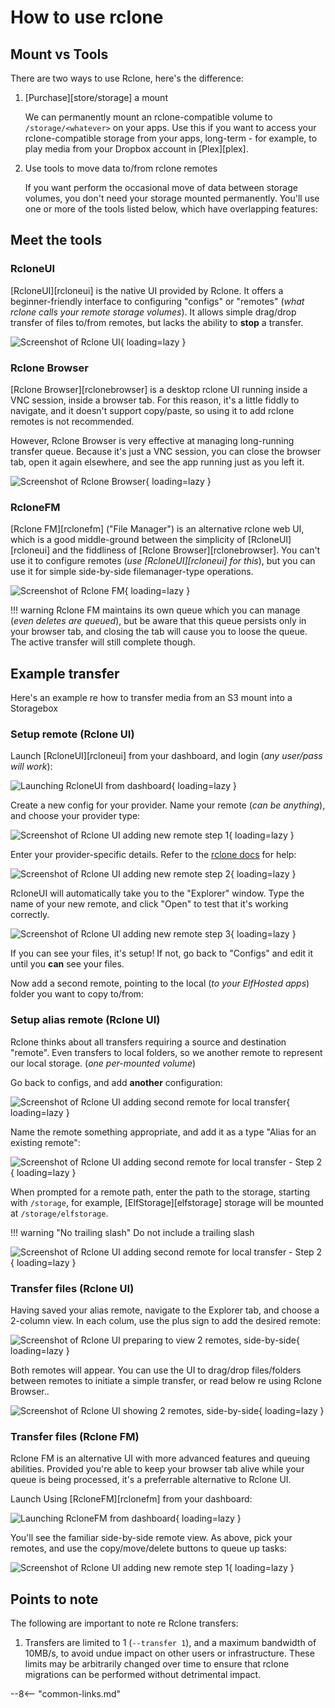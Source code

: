 # How to use rclone

## Mount vs Tools

There are two ways to use Rclone, here's the difference:

1. [Purchase][store/storage] a mount

    We can permanently mount an rclone-compatible volume to `/storage/<whatever>` on your apps. Use this if you want to access your rclone-compatible storage from your apps, long-term - for example, to play media from your Dropbox account in [Plex][plex].

2. Use tools to move data to/from rclone remotes

    If you want perform the occasional move of data between storage volumes, you don't need your storage mounted permanently. You'll use one or more of the tools listed below, which have overlapping features:

## Meet the tools

### RcloneUI

[RcloneUI][rcloneui] is the native UI provided by Rclone. It offers a beginner-friendly interface to configuring "configs" or "remotes" (*what rclone calls your remote storage volumes*). It allows simple drag/drop transfer of files to/from remotes, but lacks the ability to **stop** a transfer.

![Screenshot of Rclone UI](/images/screenshots/rcloneui.png){ loading=lazy }

### Rclone Browser

[Rclone Browser][rclonebrowser] is a desktop rclone UI running inside a VNC session, inside a browser tab. For this reason, it's a little fiddly to navigate, and it doesn't support copy/paste, so using it to add rclone remotes is not recommended.

However, Rclone Browser is very effective at managing long-running transfer queue. Because it's just a VNC session, you can close the browser tab, open it again elsewhere, and see the app running just as you left it.

![Screenshot of Rclone Browser](/images/screenshots/rclonebrowser.png){ loading=lazy }

### RcloneFM

[Rclone FM][rclonefm] ("File Manager") is an alternative rclone web UI, which is a good middle-ground between the simplicity of [RcloneUI][rcloneui] and the fiddliness of [Rclone Browser][rclonebrowser]. You can't use it to configure remotes (*use [RcloneUI][rcloneui] for this*), but you can use it for simple side-by-side filemanager-type operations.

![Screenshot of Rclone FM](/images/screenshots/rclonefm.png){ loading=lazy }

!!! warning
    Rclone FM maintains its own queue which you can manage (*even deletes are queued*), but be aware that this queue persists only in your browser tab, and closing the tab will cause you to loose the queue. The active transfer will still complete though.

## Example transfer

Here's an example re how to transfer media from an S3 mount into a Storagebox

### Setup remote (Rclone UI)

Launch [RcloneUI][rcloneui] from your dashboard, and login (*any user/pass will work*):

![Launching RcloneUI from dashboard](/images/rcloneui-launch.png){ loading=lazy }

Create a new config for your provider. Name your remote (*can be anything*), and choose your provider type:

![Screenshot of Rclone UI adding new remote step 1](/images/rcloneui-example-1.png){ loading=lazy }

Enter your provider-specific details. Refer to the [rclone docs](https://rclone.org/overview/) for help:

![Screenshot of Rclone UI adding new remote step 2](/images/rcloneui-example-2.png){ loading=lazy }

RcloneUI will automatically take you to the "Explorer" window. Type the name of your new remote, and click "Open" to test that it's working correctly.

![Screenshot of Rclone UI adding new remote step 3](/images/rcloneui-example-3.png){ loading=lazy }

If you can see your files, it's setup! If not, go back to "Configs" and edit it until you **can** see your files.

Now add a second remote, pointing to the local (*to your ElfHosted apps*) folder you want to copy to/from:

### Setup alias remote (Rclone UI)

Rclone thinks about all transfers requiring a source and destination "remote". Even transfers to local folders, so we another remote to represent our local storage. (*one per-mounted volume*)

Go back to configs, and add **another** configuration:

![Screenshot of Rclone UI adding second remote for local transfer](/images/rcloneui-example-4.png){ loading=lazy }

Name the remote something appropriate, and add it as a type "Alias for an existing remote":

![Screenshot of Rclone UI adding second remote for local transfer - Step 2](/images/rcloneui-example-5.png){ loading=lazy }

When prompted for a remote path, enter the path to the storage, starting with `/storage`, for example, [ElfStorage][elfstorage] storage will be mounted at `/storage/elfstorage`.

!!! warning "No trailing slash"
    Do not include a trailing slash

![Screenshot of Rclone UI adding second remote for local transfer - Step 2](/images/rcloneui-example-6.png){ loading=lazy }

### Transfer files (Rclone UI)

Having saved your alias remote, navigate to the Explorer tab, and choose a 2-column view. In each colum, use the plus sign to add the desired remote:

![Screenshot of Rclone UI preparing to view 2 remotes, side-by-side](/images/rcloneui-example-7.png){ loading=lazy }

Both remotes will appear. You can use the UI to drag/drop files/folders between remotes to initiate a simple transfer, or read below re using Rclone Browser..

![Screenshot of Rclone UI showing 2 remotes, side-by-side](/images/rcloneui-example-8.png){ loading=lazy }

### Transfer files (Rclone FM)

Rclone FM is an alternative UI with more advanced features and queuing abilities. Provided you're able to keep your browser tab alive while your queue is being processed, it's a preferrable alternative to Rclone UI.

Launch Using [RcloneFM][rclonefm] from your dashboard:

![Launching RcloneFM from dashboard](/images/rclonefm-launch.png){ loading=lazy }

You'll see the familiar side-by-side remote view. As above, pick your remotes, and use the copy/move/delete buttons to queue up tasks:

![Screenshot of Rclone UI adding new remote step 1](/images/rclonefm-example-1.png){ loading=lazy }

## Points to note

The following are important to note re Rclone transfers:

1. Transfers are limited to 1 (`--transfer 1`), and a maximum bandwidth of 10MB/s, to avoid undue impact on other users or infrastructure. These limits may be arbitrarily changed over time to ensure that rclone migrations can be performed without detrimental impact.

--8<-- "common-links.md"